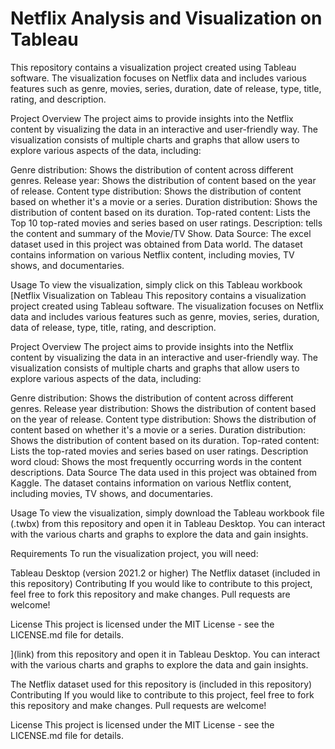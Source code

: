 # Netflix Analysis and Visualization on Tableau[]()
This repository contains a visualization project created using Tableau software. The visualization focuses on Netflix data and includes various features such as genre, movies, series, duration, date of release, type, title, rating, and description.

Project Overview
The project aims to provide insights into the Netflix content by visualizing the data in an interactive and user-friendly way. The visualization consists of multiple charts and graphs that allow users to explore various aspects of the data, including:

Genre distribution: Shows the distribution of content across different genres.
Release year: Shows the distribution of content based on the year of release.
Content type distribution: Shows the distribution of content based on whether it's a movie or a series.
Duration distribution: Shows the distribution of content based on its duration.
Top-rated content: Lists the Top 10 top-rated movies and series based on user ratings.
Description: tells the content and summary of the Movie/TV Show.
Data Source: The excel dataset used in this project was obtained from Data world. The dataset contains information on various Netflix content, including movies, TV shows, and documentaries.

Usage
To view the visualization, simply click on this  Tableau workbook  [Netflix Visualization on Tableau
This repository contains a visualization project created using Tableau software. The visualization focuses on Netflix data and includes various features such as genre, movies, series, duration, data of release, type, title, rating, and description.

Project Overview
The project aims to provide insights into the Netflix content by visualizing the data in an interactive and user-friendly way. The visualization consists of multiple charts and graphs that allow users to explore various aspects of the data, including:

Genre distribution: Shows the distribution of content across different genres.
Release year distribution: Shows the distribution of content based on the year of release.
Content type distribution: Shows the distribution of content based on whether it's a movie or a series.
Duration distribution: Shows the distribution of content based on its duration.
Top-rated content: Lists the top-rated movies and series based on user ratings.
Description word cloud: Shows the most frequently occurring words in the content descriptions.
Data Source
The data used in this project was obtained from Kaggle. The dataset contains information on various Netflix content, including movies, TV shows, and documentaries.

Usage
To view the visualization, simply download the Tableau workbook file (.twbx) from this repository and open it in Tableau Desktop. You can interact with the various charts and graphs to explore the data and gain insights.

Requirements
To run the visualization project, you will need:

Tableau Desktop (version 2021.2 or higher)
The Netflix dataset (included in this repository)
Contributing
If you would like to contribute to this project, feel free to fork this repository and make changes. Pull requests are welcome!

License
This project is licensed under the MIT License - see the LICENSE.md file for details.



](link) from this repository and open it in Tableau Desktop. You can interact with the various charts and graphs to explore the data and gain insights.


The Netflix dataset used for this repository is (included in this repository)
Contributing
If you would like to contribute to this project, feel free to fork this repository and make changes. Pull requests are welcome!

License
This project is licensed under the MIT License - see the LICENSE.md file for details.




